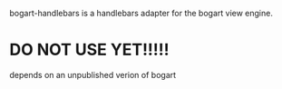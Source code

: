 bogart-handlebars is a handlebars adapter for the bogart view engine.

# DO NOT USE YET!!!!!
depends on an unpublished verion of bogart